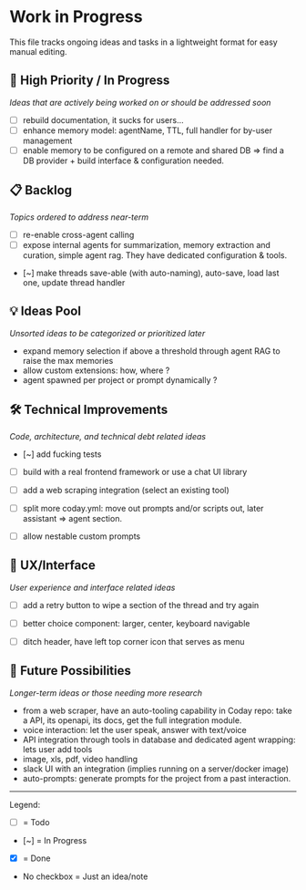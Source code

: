 # Work in Progress

This file tracks ongoing ideas and tasks in a lightweight format for easy manual editing.

## 🚀 High Priority / In Progress
*Ideas that are actively being worked on or should be addressed soon*

- [ ] rebuild documentation, it sucks for users...
- [ ] enhance memory model: agentName, TTL, full handler for by-user management
- [ ] enable memory to be configured on a remote and shared DB => find a DB provider + build interface & configuration
  needed.

## 📋 Backlog

*Topics ordered to address near-term*

- [ ] re-enable cross-agent calling
- [ ] expose internal agents for summarization, memory extraction and curation, simple agent rag. They have dedicated
  configuration & tools.
- [~] make threads save-able (with auto-naming), auto-save, load last one, update thread handler


## 💡 Ideas Pool
*Unsorted ideas to be categorized or prioritized later*

- expand memory selection if above a threshold through agent RAG to raise the max memories
- allow custom extensions: how, where ?
- agent spawned per project or prompt dynamically ?


## 🛠️ Technical Improvements
*Code, architecture, and technical debt related ideas*

- [~] add fucking tests
- [ ] build with a real frontend framework or use a chat UI library
- [ ] add a web scraping integration (select an existing tool)
- [ ] split more coday.yml: move out prompts and/or scripts out, later assistant => agent section.
- [ ] allow nestable custom prompts
 

## 🎨 UX/Interface
*User experience and interface related ideas*

- [ ] add a retry button to wipe a section of the thread and try again
- [ ] better choice component: larger, center, keyboard navigable
- [ ] ditch header, have left top corner icon that serves as menu


## 🔮 Future Possibilities
*Longer-term ideas or those needing more research*

- from a web scraper, have an auto-tooling capability in Coday repo: take a API, its openapi, its docs, get the full integration module.
- voice interaction: let the user speak, answer with text/voice
- API integration through tools in database and dedicated agent wrapping: lets user add tools
- image, xls, pdf, video handling
- slack UI with an integration (implies running on a server/docker image)
- auto-prompts: generate prompts for the project from a past interaction.


---
Legend:
- [ ] = Todo
- [~] = In Progress
- [x] = Done
- No checkbox = Just an idea/note